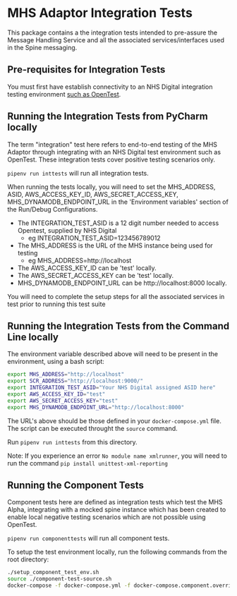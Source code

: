 # MHS Adaptor Integration Tests

This package contains a the integration tests intended to pre-assure the Message Handling Service and all the
associated services/interfaces used in the Spine messaging. 

## Pre-requisites for Integration Tests

You must first have establish connectivity to an NHS Digital integration testing environment [such as OpenTest](../../setup-opentest.md).

## Running the Integration Tests from PyCharm locally

The term "integration" test here refers to end-to-end testing of the MHS Adaptor through integrating with an NHS Digital 
test environment such as OpenTest. These integration tests cover positive testing scenarios
only.

`pipenv run inttests` will run all integration tests.

When running the tests locally, you will need to set the MHS_ADDRESS, ASID, AWS_ACCESS_KEY_ID, AWS_SECRET_ACCESS_KEY, MHS_DYNAMODB_ENDPOINT_URL in the 'Environment variables' section of
 the Run/Debug Configurations.
- The INTEGRATION_TEST_ASID is a 12 digit number needed to access Opentest, supplied by NHS Digital
    - eg INTEGRATION_TEST_ASID=123456789012
- The MHS_ADDRESS is the URL of the MHS instance being used for testing
    - eg MHS_ADDRESS=http://localhost
- The AWS_ACCESS_KEY_ID can be 'test' locally.
- The AWS_SECRET_ACCESS_KEY can be 'test' locally.
- MHS_DYNAMODB_ENDPOINT_URL can be http://localhost:8000 locally.

You will need to complete the setup steps for all the associated services in test prior to running this test suite

## Running the Integration Tests from the Command Line locally

The environment variable described above will need to be present in the environment, using a bash script:

```bash
export MHS_ADDRESS="http://localhost"
export SCR_ADDRESS="http://localhost:9000/"
export INTEGRATION_TEST_ASID="Your NHS Digital assigned ASID here"
export AWS_ACCESS_KEY_ID="test"
export AWS_SECRET_ACCESS_KEY="test"
export MHS_DYNAMODB_ENDPOINT_URL="http://localhost:8000"
```
The URL's above should be those defined in your `docker-compose.yml` file. The script can be executed throught the `source` command.

Run `pipenv run inttests` from this directory.

Note:
If you experience an error `No module name xmlrunner`, you will need to run the command `pip install unittest-xml-reporting`

## Running the Component Tests

Component tests here are defined as integration tests which test the MHS Alpha, integrating with a mocked spine instance
which has been created to enable local negative testing scenarios which are not possible using OpenTest.

`pipenv run componenttests` will run all component tests.

To setup the test environment locally, run the following commands from the root directory:
```bash
./setup_component_test_env.sh
source ./component-test-source.sh
docker-compose -f docker-compose.yml -f docker-compose.component.override.yml -p custom_network up --build
```